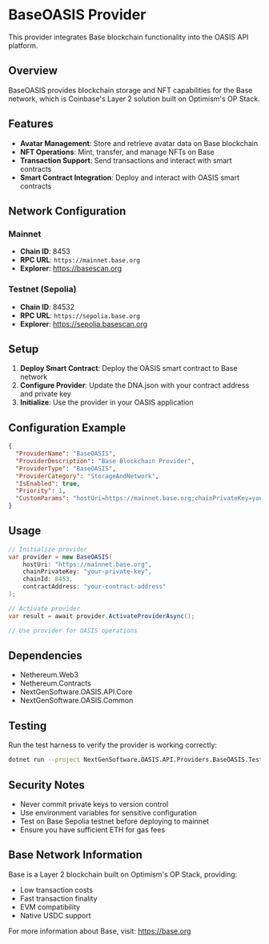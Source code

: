 # BaseOASIS Provider

This provider integrates Base blockchain functionality into the OASIS API platform.

## Overview

BaseOASIS provides blockchain storage and NFT capabilities for the Base network, which is Coinbase's Layer 2 solution built on Optimism's OP Stack.

## Features

- **Avatar Management**: Store and retrieve avatar data on Base blockchain
- **NFT Operations**: Mint, transfer, and manage NFTs on Base
- **Transaction Support**: Send transactions and interact with smart contracts
- **Smart Contract Integration**: Deploy and interact with OASIS smart contracts

## Network Configuration

### Mainnet
- **Chain ID**: 8453
- **RPC URL**: `https://mainnet.base.org`
- **Explorer**: https://basescan.org

### Testnet (Sepolia)
- **Chain ID**: 84532
- **RPC URL**: `https://sepolia.base.org`
- **Explorer**: https://sepolia.basescan.org

## Setup

1. **Deploy Smart Contract**: Deploy the OASIS smart contract to Base network
2. **Configure Provider**: Update the DNA.json with your contract address and private key
3. **Initialize**: Use the provider in your OASIS application

## Configuration Example

```json
{
  "ProviderName": "BaseOASIS",
  "ProviderDescription": "Base Blockchain Provider",
  "ProviderType": "BaseOASIS",
  "ProviderCategory": "StorageAndNetwork",
  "IsEnabled": true,
  "Priority": 1,
  "CustomParams": "hostUri=https://mainnet.base.org;chainPrivateKey=your-private-key;chainId=8453;contractAddress=your-contract-address"
}
```

## Usage

```csharp
// Initialize provider
var provider = new BaseOASIS(
    hostUri: "https://mainnet.base.org",
    chainPrivateKey: "your-private-key",
    chainId: 8453,
    contractAddress: "your-contract-address"
);

// Activate provider
var result = await provider.ActivateProviderAsync();

// Use provider for OASIS operations
```

## Dependencies

- Nethereum.Web3
- Nethereum.Contracts
- NextGenSoftware.OASIS.API.Core
- NextGenSoftware.OASIS.Common

## Testing

Run the test harness to verify the provider is working correctly:

```bash
dotnet run --project NextGenSoftware.OASIS.API.Providers.BaseOASIS.TestHarness
```

## Security Notes

- Never commit private keys to version control
- Use environment variables for sensitive configuration
- Test on Base Sepolia testnet before deploying to mainnet
- Ensure you have sufficient ETH for gas fees

## Base Network Information

Base is a Layer 2 blockchain built on Optimism's OP Stack, providing:
- Low transaction costs
- Fast transaction finality
- EVM compatibility
- Native USDC support

For more information about Base, visit: https://base.org
